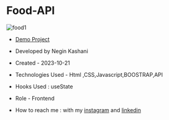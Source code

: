 # Food-API
![food1](https://github.com/NeginKashani/Food-API/assets/109550062/a9c1731b-0e2e-437e-aae1-faffc381cc6d)

- [Demo Project](https://neginkashani.github.io/Food-API/)

- Developed by Negin Kashani

- Created - 2023-10-21

- Technologies Used - Html ,CSS,Javascript,BOOSTRAP,API 

- Hooks Used : useState 

- Role - Frontend

- How to reach me : with my [instagram](https://instagram.com/negin_kashweb?igshid=NTc4MTIwNjQ2YQ==
) and [linkedin](https://www.linkedin.com/in/negin-kashani-567840b8)
